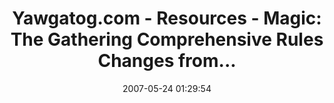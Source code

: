 ---
date: 2007-05-24 01:29:54
link:
  source: delicious
  source_url: https://del.icio.us/roytang
  text: 'Yawgatog.com - Resources - Magic: The Gathering Comprehensive Rules Changes
    from...'
  url: http://www.yawgatog.com/resources/ruleschanges/
slug: yawgatog-com-resources-magic-the-gathering-comprehensive-rules-changes-from
source: delicious
tags:
- magicthegathering
title: 'Yawgatog.com - Resources - Magic: The Gathering Comprehensive Rules Changes
  from...'
---